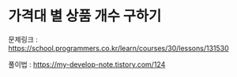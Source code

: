 # 가격대 별 상품 개수 구하기

문제링크 : https://school.programmers.co.kr/learn/courses/30/lessons/131530

풀이법 : https://my-develop-note.tistory.com/124